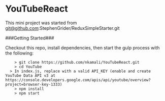 # YouTubeReact

This mini project was started from git@github.com:StephenGrider/ReduxSimpleStarter.git

###Getting Started###

Checkout this repo, install dependencies, then start the gulp process with the following:

```
	> git clone https://github.com/nkamali/YouTubeReact.git
	> cd YouTube
  > In index.js, replace with a valid API_KEY (enable and create YouTube Data API v3 at https://console.developers.google.com/apis/api/youtube/overview?project=browser-key-1333)
	> npm install
	> npm start
```
